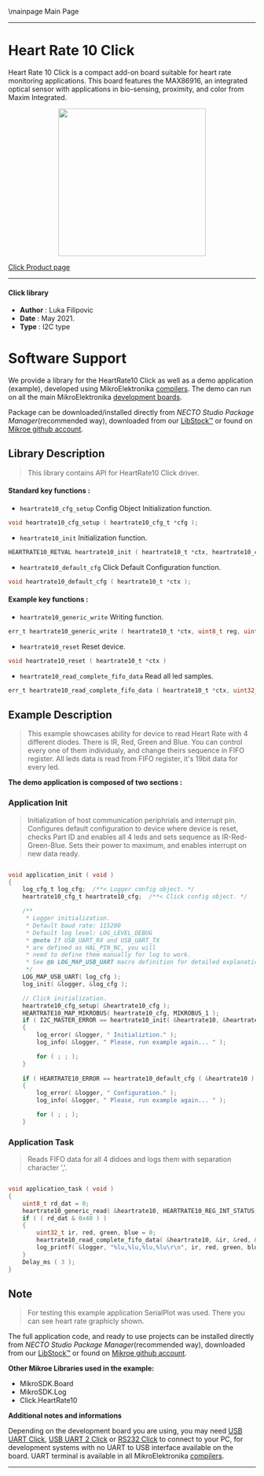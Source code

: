 \mainpage Main Page



---
# Heart Rate 10 Click

Heart Rate 10 Click is a compact add-on board suitable for heart rate monitoring applications. This board features the MAX86916, an integrated optical sensor with applications in bio-sensing, proximity, and color from Maxim Integrated.

<p align="center">
  <img src="https://download.mikroe.com/images/click_for_ide/heart_rate_10_click.png" height=300px>
</p>

[Click Product page](https://www.mikroe.com/heart-rate-10-click)

---


#### Click library

- **Author**        : Luka Filipovic
- **Date**          : May 2021.
- **Type**          : I2C type


# Software Support

We provide a library for the HeartRate10 Click
as well as a demo application (example), developed using MikroElektronika
[compilers](https://www.mikroe.com/necto-studio).
The demo can run on all the main MikroElektronika [development boards](https://www.mikroe.com/development-boards).

Package can be downloaded/installed directly from *NECTO Studio Package Manager*(recommended way), downloaded from our [LibStock&trade;](https://libstock.mikroe.com) or found on [Mikroe github account](https://github.com/MikroElektronika/mikrosdk_click_v2/tree/master/clicks).

## Library Description

> This library contains API for HeartRate10 Click driver.

#### Standard key functions :

- `heartrate10_cfg_setup` Config Object Initialization function.
```c
void heartrate10_cfg_setup ( heartrate10_cfg_t *cfg );
```

- `heartrate10_init` Initialization function.
```c
HEARTRATE10_RETVAL heartrate10_init ( heartrate10_t *ctx, heartrate10_cfg_t *cfg );
```

- `heartrate10_default_cfg` Click Default Configuration function.
```c
void heartrate10_default_cfg ( heartrate10_t *ctx );
```

#### Example key functions :

- `heartrate10_generic_write` Writing function.
```c
err_t heartrate10_generic_write ( heartrate10_t *ctx, uint8_t reg, uint8_t tx_data )
```

- `heartrate10_reset` Reset device.
```c
void heartrate10_reset ( heartrate10_t *ctx )
```

- `heartrate10_read_complete_fifo_data` Read all led samples.
```c
err_t heartrate10_read_complete_fifo_data ( heartrate10_t *ctx, uint32_t *led1, uint32_t *led2, uint32_t *led3, uint32_t *led4 );
```

## Example Description

> This example showcases ability for device to read Heart Rate with 4 different diodes.
There is IR, Red, Green and Blue. You can control every one of them individualy, and 
change theirs sequence in FIFO register. All leds data is read from FIFO register, 
it's 19bit data for every led.

**The demo application is composed of two sections :**

### Application Init

> Initialization of host communication periphrials and interrupt pin. Configures default
configuration to device where device is reset, checks Part ID and enables all 4 leds 
and sets sequence as IR-Red-Green-Blue. Sets their power to maximum, and enables 
interrupt on new data ready.

```c

void application_init ( void ) 
{
    log_cfg_t log_cfg;  /**< Logger config object. */
    heartrate10_cfg_t heartrate10_cfg;  /**< Click config object. */

    /** 
     * Logger initialization.
     * Default baud rate: 115200
     * Default log level: LOG_LEVEL_DEBUG
     * @note If USB_UART_RX and USB_UART_TX 
     * are defined as HAL_PIN_NC, you will 
     * need to define them manually for log to work. 
     * See @b LOG_MAP_USB_UART macro definition for detailed explanation.
     */
    LOG_MAP_USB_UART( log_cfg );
    log_init( &logger, &log_cfg );

    // Click initialization.
    heartrate10_cfg_setup( &heartrate10_cfg );
    HEARTRATE10_MAP_MIKROBUS( heartrate10_cfg, MIKROBUS_1 );
    if ( I2C_MASTER_ERROR == heartrate10_init( &heartrate10, &heartrate10_cfg ) ) 
    {
        log_error( &logger, " Initializtion." );
        log_info( &logger, " Please, run example again... " );

        for ( ; ; );
    }
    
    if ( HEARTRATE10_ERROR == heartrate10_default_cfg ( &heartrate10 ) ) 
    {
        log_error( &logger, " Configuration." );
        log_info( &logger, " Please, run example again... " );

        for ( ; ; );
    }


```

### Application Task

> Reads FIFO data for all 4 didoes and logs them with separation character ','.

```c

void application_task ( void ) 
{   
    uint8_t rd_dat = 0;
    heartrate10_generic_read( &heartrate10, HEARTRATE10_REG_INT_STATUS, &rd_dat );
    if ( ( rd_dat & 0x40 ) )
    {        
        uint32_t ir, red, green, blue = 0;
        heartrate10_read_complete_fifo_data( &heartrate10, &ir, &red, &green, &blue );
        log_printf( &logger, "%lu,%lu,%lu,%lu\r\n", ir, red, green, blue );
    }
    Delay_ms ( 3 );
}

```

## Note

> For testing this example application SerialPlot was used. 
There you can see heart rate graphicly shown.

The full application code, and ready to use projects can be installed directly from *NECTO Studio Package Manager*(recommended way), downloaded from our [LibStock&trade;](https://libstock.mikroe.com) or found on [Mikroe github account](https://github.com/MikroElektronika/mikrosdk_click_v2/tree/master/clicks).

**Other Mikroe Libraries used in the example:**

- MikroSDK.Board
- MikroSDK.Log
- Click.HeartRate10

**Additional notes and informations**

Depending on the development board you are using, you may need
[USB UART Click](https://www.mikroe.com/usb-uart-click),
[USB UART 2 Click](https://www.mikroe.com/usb-uart-2-click) or
[RS232 Click](https://www.mikroe.com/rs232-click) to connect to your PC, for
development systems with no UART to USB interface available on the board. UART
terminal is available in all MikroElektronika
[compilers](https://shop.mikroe.com/compilers).

---

